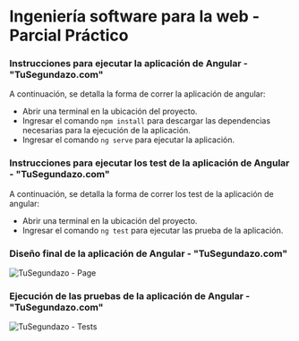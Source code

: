 # Ingeniería software para la web - Parcial Práctico

### Instrucciones para ejecutar la aplicación de Angular - "TuSegundazo.com"

A continuación, se detalla la forma de correr la aplicación de angular:

<ul>
  <li>Abrir una terminal en la ubicación del proyecto.</li>
  <li>Ingresar el comando <code>npm install</code> para descargar las dependencias necesarias para la ejecución de la aplicación.</li>
  <li>Ingresar el comando <code>ng serve</code> para ejecutar la aplicación.</li>
</ul>

### Instrucciones para ejecutar los test de la aplicación de Angular - "TuSegundazo.com"

A continuación, se detalla la forma de correr los test de la aplicación de angular:

<ul>
  <li>Abrir una terminal en la ubicación del proyecto.</li>
  <li>Ingresar el comando <code>ng test</code> para ejecutar las prueba de la aplicación.</li>
</ul>

### Diseño final de la aplicación de Angular - "TuSegundazo.com"

![TuSegundazo - Page](https://github.com/JulianP911/MISO4104-Parcial-Practico/assets/60160654/d002807e-0589-419a-afc7-277a49313c84)

### Ejecución de las pruebas de la aplicación de Angular - "TuSegundazo.com"

![TuSegundazo - Tests](https://github.com/JulianP911/MISO4104-Parcial-Practico/assets/60160654/faa811c5-c455-4507-b03c-6f0f7fda9caa)
